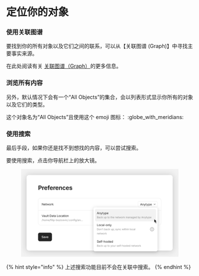 # 定位你的对象

### 使用关联图谱

要找到你的所有对象以及它们之间的联系，可以从【关联图谱 (Graph)】中寻找主要事实来源。

在此处阅读有关 [关联图谱（Graph）](../graph.md "mention")的更多信息。

### 浏览所有内容

另外，默认情况下会有一个“All Objects”的集合，会以列表形式显示你所有的对象以及它们的类型。

这个对象名为“All Objects”且使用这个 emoji 图标： :globe\_with\_meridians:

### 使用搜索

最后手段，如果你还是找不到想找的内容，可以尝试搜索。

要使用搜索，点击你导航栏上的放大镜。

<figure><img src="../../../.gitbook/assets/image (43).png" alt=""><figcaption></figcaption></figure>

{% hint style="info" %}
上述搜索功能目前不会在关联中搜索。
{% endhint %}
